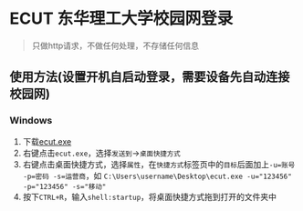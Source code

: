 # ECUT 东华理工大学校园网登录

> 只做http请求，不做任何处理，不存储任何信息

## 使用方法(设置开机自启动登录，需要设备先自动连接校园网)

### Windows

1. 下载[ecut.exe](https://github.com/FXAZfung/ECUT-Campus-Network/releases/download/v0.1.0/ecut.exe)
2. 右键点击`ecut.exe`，选择`发送到`->`桌面快捷方式`
3. 右键点击桌面快捷方式，选择`属性`，在`快捷方式`标签页中的`目标`后面加上`-u=账号 -p=密码 -s=运营商`，如
   `C:\Users\username\Desktop\ecut.exe -u="123456" -p="123456" -s="移动"`
4. 按下`CTRL+R`，输入`shell:startup`，将桌面快捷方式拖到打开的文件夹中
